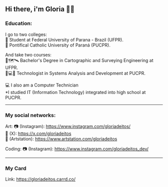## Hi there, i'm Gloria 👋🪼 

<!--
**gloriadeitos/gloriadeitos** is a ✨ _special_ ✨ repository because its `README.md` (this file) appears on your GitHub profile.

Here are some ideas to get you started:

- 🔭 I’m currently working on ...
- 🌱 I’m currently learning ...
- 👯 I’m looking to collaborate on ...
- 🤔 I’m looking for help with ...
- 💬 Ask me about ...
- 📫 How to reach me: ...
- 😄 Pronouns: ...
- ⚡ Fun fact: ...
-->

### Education:
I go to two colleges: <br>
🏦 Student at Federal University of Parana - Brazil (UFPR). <br>
💒 Pontifical Catholic University of Paraná (PUCPR).

And take two courses: <br>
🏦🗺️🛰️ Bachelor's Degree in Cartographic and Surveying Engineering at UFPR. <br>
💒💻🐙 Technologist in Systems Analysis and Development at PUCPR.

💻 I also am a Computer Technician <br>
*I studied IT (Information Technology) integrated into high school at PUCPR.

---

### My social networks:

Art:
📷 (Instagram): https://www.instagram.com/gloriadeitos/ <br>
🪽 (X): https://x.com/gloriadeitos <br>
📔 (Artstation): https://www.artstation.com/gloriadeitos

Coding:
📷 (Instagram): https://www.instagram.com/gloriadeitos_dev/

---

### My Card
Link: https://gloriadeitos.carrd.co/
